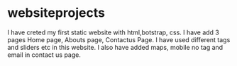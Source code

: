 # websiteprojects
I have creted my first static website with html,botstrap, css.
I have add 3 pages Home page, Abouts page, Contactus Page.
I have used different tags and sliders etc in this website.
I also have added maps, mobile no tag and email in contact us page.

